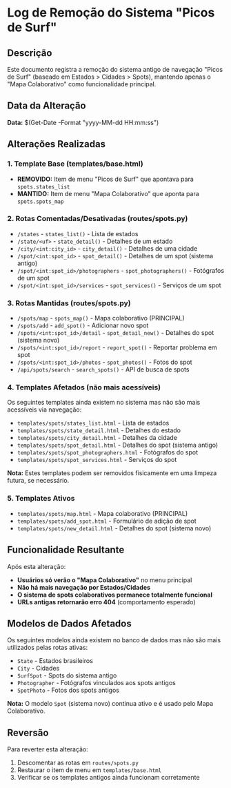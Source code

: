 # Log de Remoção do Sistema "Picos de Surf"

## Descrição
Este documento registra a remoção do sistema antigo de navegação "Picos de Surf" (baseado em Estados > Cidades > Spots), mantendo apenas o "Mapa Colaborativo" como funcionalidade principal.

## Data da Alteração
**Data:** $(Get-Date -Format "yyyy-MM-dd HH:mm:ss")

## Alterações Realizadas

### 1. Template Base (templates/base.html)
- **REMOVIDO:** Item de menu "Picos de Surf" que apontava para `spots.states_list`
- **MANTIDO:** Item de menu "Mapa Colaborativo" que aponta para `spots.spots_map`

### 2. Rotas Comentadas/Desativadas (routes/spots.py)
- `/states` - `states_list()` - Lista de estados
- `/state/<uf>` - `state_detail()` - Detalhes de um estado
- `/city/<int:city_id>` - `city_detail()` - Detalhes de uma cidade
- `/spot/<int:spot_id>` - `spot_detail()` - Detalhes de um spot (sistema antigo)
- `/spot/<int:spot_id>/photographers` - `spot_photographers()` - Fotógrafos de um spot
- `/spot/<int:spot_id>/services` - `spot_services()` - Serviços de um spot

### 3. Rotas Mantidas (routes/spots.py)
- `/spots/map` - `spots_map()` - Mapa colaborativo (PRINCIPAL)
- `/spots/add` - `add_spot()` - Adicionar novo spot
- `/spots/<int:spot_id>/detail` - `spot_detail_new()` - Detalhes do spot (sistema novo)
- `/spots/<int:spot_id>/report` - `report_spot()` - Reportar problema em spot
- `/spots/<int:spot_id>/photos` - `spot_photos()` - Fotos do spot
- `/api/spots/search` - `search_spots()` - API de busca de spots

### 4. Templates Afetados (não mais acessíveis)
Os seguintes templates ainda existem no sistema mas não são mais acessíveis via navegação:

- `templates/spots/states_list.html` - Lista de estados
- `templates/spots/state_detail.html` - Detalhes do estado
- `templates/spots/city_detail.html` - Detalhes da cidade
- `templates/spots/spot_detail.html` - Detalhes do spot (sistema antigo)
- `templates/spots/spot_photographers.html` - Fotógrafos do spot
- `templates/spots/spot_services.html` - Serviços do spot

**Nota:** Estes templates podem ser removidos fisicamente em uma limpeza futura, se necessário.

### 5. Templates Ativos
- `templates/spots/map.html` - Mapa colaborativo (PRINCIPAL)
- `templates/spots/add_spot.html` - Formulário de adição de spot
- `templates/spots/new_detail.html` - Detalhes do spot (sistema novo)

## Funcionalidade Resultante
Após esta alteração:
- **Usuários só verão o "Mapa Colaborativo"** no menu principal
- **Não há mais navegação por Estados/Cidades**
- **O sistema de spots colaborativos permanece totalmente funcional**
- **URLs antigas retornarão erro 404** (comportamento esperado)

## Modelos de Dados Afetados
Os seguintes modelos ainda existem no banco de dados mas não são mais utilizados pelas rotas ativas:
- `State` - Estados brasileiros
- `City` - Cidades
- `SurfSpot` - Spots do sistema antigo
- `Photographer` - Fotógrafos vinculados aos spots antigos
- `SpotPhoto` - Fotos dos spots antigos

**Nota:** O modelo `Spot` (sistema novo) continua ativo e é usado pelo Mapa Colaborativo.

## Reversão
Para reverter esta alteração:
1. Descomentar as rotas em `routes/spots.py`
2. Restaurar o item de menu em `templates/base.html`
3. Verificar se os templates antigos ainda funcionam corretamente
